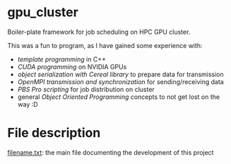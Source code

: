 # gpu_cluster
Boiler-plate framework for job scheduling on HPC GPU cluster.

This was a fun to program, as I have gained some experience with:
  - _template programming_ in C++
  - _CUDA programming_ on NVIDIA GPUs
  - _object serialization with Cereal library_ to prepare data for transmission
  - _OpenMPI transmission and synchronization_ for sending/receiving data
  - _PBS Pro scripting_ for job distribution on cluster
  - general _Object Oriented Programming_ concepts to not get lost on the way :D

# File description
[filename.txt](./path_to_txt/filename.txt): the main file documenting the development of this project
